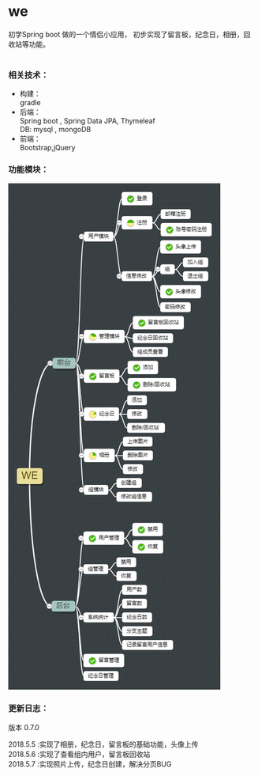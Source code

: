 # we
初学Spring boot 做的一个情侣小应用， 初步实现了留言板，纪念日，相册，回收站等功能。<br><br>

### 相关技术：
* 构建：<br>
gradle
* 后端：<br>
Spring boot , Spring Data JPA, Thymeleaf <br> 
DB:  mysql , mongoDB  <br>
* 前端：<br>
Bootstrap,jQuery<br>


### 功能模块：
![alt](/WE.png)







### 更新日志：<br>

版本 0.7.0 <br>

2018.5.5 :实现了相册，纪念日，留言板的基础功能，头像上传   <br>
2018.5.6 :实现了查看组内用户，留言板回收站                <br>
2018.5.7 :实现照片上传，纪念日创建，解决分页BUG


